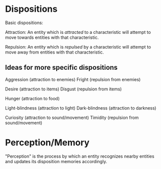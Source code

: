 # Dispositions

Basic dispositions:

Attraction: An entity which is _attracted_ to a characteristic will attempt to
move towards entities with that characteristic.

Repulsion: 
An entity which is _repulsed_ by a characteristic will attempt to move away 
from entities with that characteristic.

## Ideas for more specific dispositions 
Aggression (attraction to enemies)
Fright (repulsion from enemies)

Desire (attraction to items) 
Disgust (repulsion from items)

Hunger (attraction to food)

Light-blindness (attraction to light) 
Dark-blindness (attraction to darkness)

Curiosity (attraction to sound/movement) 
Timidity (repulsion from sound/movement)

# Perception/Memory 
"Perception" is the process by which an entity recognizes nearby entities and
updates its disposition memories accordingly.
